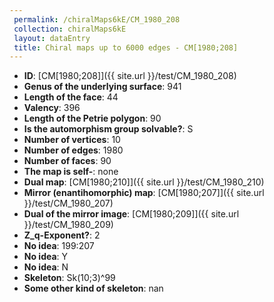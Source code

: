 ```yaml
--- 
 permalink: /chiralMaps6kE/CM_1980_208 
 collection: chiralMaps6kE
 layout: dataEntry
 title: Chiral maps up to 6000 edges - CM[1980;208]
---
```


- **ID**: [CM[1980;208]]({{ site.url }}/test/CM_1980_208)
- **Genus of the underlying surface**: 941
- **Length of the face**: 44
- **Valency**: 396
- **Length of the Petrie polygon**: 90
- **Is the automorphism group solvable?**: S
- **Number of vertices**: 10
- **Number of edges**: 1980
- **Number of faces**: 90
- **The map is self-**: none
- **Dual map**: [CM[1980;210]]({{ site.url }}/test/CM_1980_210)
- **Mirror (enantihomorphic) map**: [CM[1980;207]]({{ site.url }}/test/CM_1980_207)
- **Dual of the mirror image**: [CM[1980;209]]({{ site.url }}/test/CM_1980_209)
- **Z_q-Exponent?**: 2
- **No idea**:  199:207
- **No idea**: Y
- **No idea**: N
- **Skeleton**: Sk(10;3)^99
- **Some other kind of skeleton**: nan
